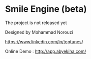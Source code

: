 Smile Engine (beta)
=======

The project is not released yet

Designed by Mohammad Norouzi

https://www.linkedin.com/in/toptunes/

Online Demo : http://app.abyekiha.com/
